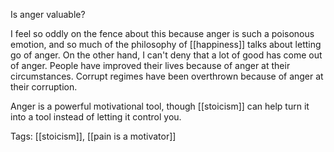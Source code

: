 Is anger valuable?

I feel so oddly on the fence about this because anger is such a poisonous emotion, and so much of the philosophy of [[happiness]] talks about letting go of anger. On the other hand, I can't deny that a lot of good has come out of anger. People have improved their lives because of anger at their circumstances. Corrupt regimes have been overthrown because of anger at their corruption. 

Anger is a powerful motivational tool, though [[stoicism]] can help turn it into a tool instead of letting it control you.

Tags: [[stoicism]], [[pain is a motivator]]
